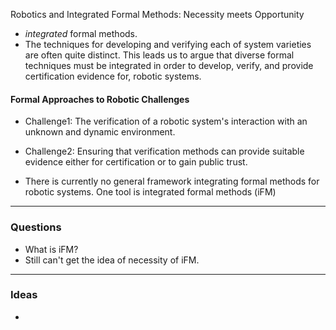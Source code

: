 Robotics and Integrated Formal Methods: Necessity meets Opportunity

- *integrated* formal methods.
- The techniques for developing and verifying each of system varieties are often quite distinct. This leads us to argue that diverse formal techniques must be integrated in order to develop, verify, and provide certification evidence for, robotic systems.

#### Formal Approaches to Robotic Challenges
- Challenge1: The verification of a robotic system's interaction with an unknown and dynamic environment.
- Challenge2: Ensuring that verification methods can provide suitable evidence either for certification or to gain public trust.

- There is currently no general framework integrating formal methods for robotic systems. One tool is integrated formal methods (iFM)

---------
### Questions
- What is iFM?
- Still can't get the idea of necessity of iFM.

---------
### Ideas
- 
